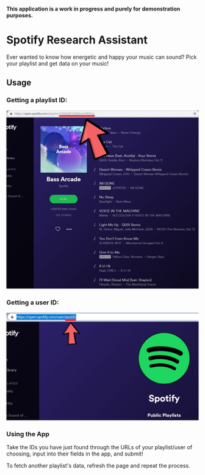 **This application is a work in progress and purely for demonstration purposes.**

# Spotify Research Assistant
Ever wanted to know how energetic and happy your music can sound? Pick your playlist and get data on your music!

## Usage

### Getting a playlist ID:
![](reference/github/get_playlist.jpg)

### Getting a user ID:
![](reference/github/get_user.jpg)

### Using the App
Take the IDs you have just found through the URLs of your playlist/user of choosing, input into their fields in the app, and submit!

To fetch another playlist's data, refresh the page and repeat the process.
